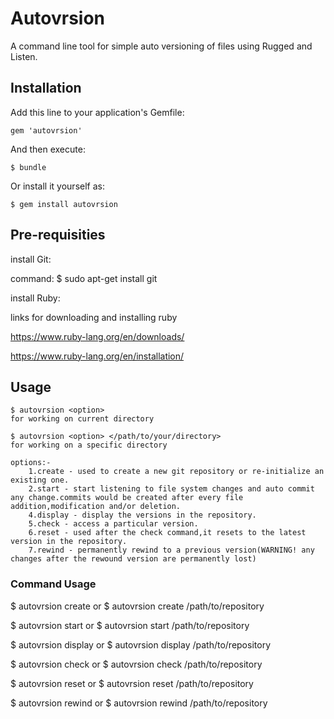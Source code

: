# Autovrsion

A command line tool for simple auto versioning of files using Rugged and Listen.

## Installation

Add this line to your application's Gemfile:

    gem 'autovrsion'

And then execute:

    $ bundle

Or install it yourself as:

    $ gem install autovrsion

## Pre-requisities
install Git:

command: $ sudo apt-get install git

install Ruby:

links for downloading and installing ruby 

https://www.ruby-lang.org/en/downloads/

https://www.ruby-lang.org/en/installation/

## Usage
	$ autovrsion <option>
	for working on current directory

	$ autovrsion <option> </path/to/your/directory>
	for working on a specific directory

	options:-
		1.create - used to create a new git repository or re-initialize an existing one.
		2.start - start listening to file system changes and auto commit any change.commits would be created after every file addition,modification and/or deletion.
		4.display - display the versions in the repository.
		5.check - access a particular version.
		6.reset - used after the check command,it resets to the latest version in the repository.
		7.rewind - permanently rewind to a previous version(WARNING! any changes after the rewound version are permanently lost)

### Command Usage

$ autovrsion create
or
$ autovrsion create /path/to/repository

$ autovrsion start 
or
$ autovrsion start /path/to/repository

$ autovrsion display
or
$ autovrsion display /path/to/repository

$ autovrsion check
or
$ autovrsion check /path/to/repository 

$ autovrsion reset
or
$ autovrsion reset /path/to/repository

$ autovrsion rewind
or
$ autovrsion rewind /path/to/repository


